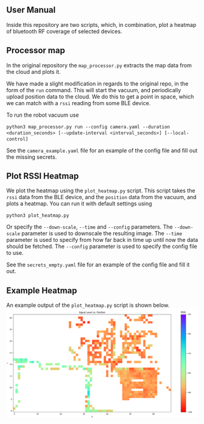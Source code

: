 ## User Manual

Inside this repository are two scripts, which, in combination, plot a heatmap of bluetooth RF coverage of selected devices.

## Processor map
In the original repository the `map_processor.py` extracts the map data from the cloud and plots it.

We have made a slight modification in regards to the original repo, in the form of the `run` command. This will start the vacuum, and periodically upload position data to the cloud. We do this to get a point in space, which we can match with a `rssi` reading from some BLE device.

To run the robot vacuum use 
```
python3 map_processor.py run --config camera.yaml --duration <duration_seconds> [--update-interval <interval_seconds>] [--local-control] 
```
See the `camera_example.yaml` file for an example of the config file and fill out the missing secrets.


## Plot RSSI Heatmap
We plot the heatmap using the `plot_heatmap.py` script. This script takes the `rssi` data from the BLE device, and the `position` data from the vacuum, and plots a heatmap.
You can run it with default settings using
```
python3 plot_heatmap.py
```

Or specify the `--down-scale`, `--time` and `--config` parameters. The `--down-scale` parameter is used to downscale the resulting image. The `--time` parameter is used to specify from how far back in time up until now the data should be fetched. The `--config` parameter is used to specify the config file to use.

See the `secrets_empty.yaml` file for an example of the config file and fill it out.

## Example Heatmap
An example output of the `plot_heatmap.py` script is shown below.
![Example Heatmap](example_heatmap.png)